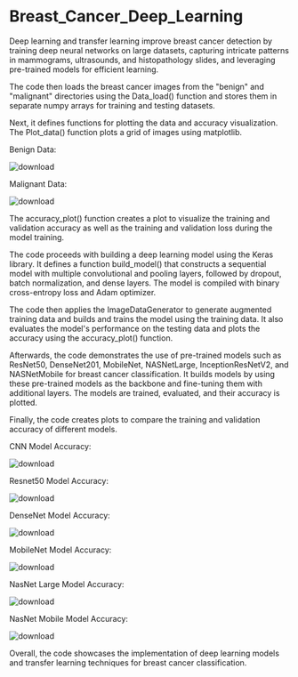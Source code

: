 # Breast_Cancer_Deep_Learning
Deep learning and transfer learning improve breast cancer detection by training deep neural networks on large datasets, capturing intricate patterns in mammograms, ultrasounds, and histopathology slides, and leveraging pre-trained models for efficient learning.


The code then loads the breast cancer images from the "benign" and "malignant" directories using the Data_load() function and stores them in separate numpy arrays for training and testing datasets.

Next, it defines functions for plotting the data and accuracy visualization. The Plot_data() function plots a grid of images using matplotlib. 

Benign Data:

![download](https://github.com/ChakradharMudili/Breast_Cancer_Deep_Learning/assets/135093110/592ed000-acf6-45d3-a1be-ebe8ddbf5c5a)


Malignant Data:

![download](https://github.com/ChakradharMudili/Breast_Cancer_Deep_Learning/assets/135093110/40bfeffc-96e4-493f-9037-b2438723455f)

The accuracy_plot() function creates a plot to visualize the training and validation accuracy as well as the training and validation loss during the model training.

The code proceeds with building a deep learning model using the Keras library. It defines a function build_model() that constructs a sequential model with multiple convolutional and pooling layers, followed by dropout, batch normalization, and dense layers. The model is compiled with binary cross-entropy loss and Adam optimizer.

The code then applies the ImageDataGenerator to generate augmented training data and builds and trains the model using the training data. It also evaluates the model's performance on the testing data and plots the accuracy using the accuracy_plot() function.

Afterwards, the code demonstrates the use of pre-trained models such as ResNet50, DenseNet201, MobileNet, NASNetLarge, InceptionResNetV2, and NASNetMobile for breast cancer classification. It builds models by using these pre-trained models as the backbone and fine-tuning them with additional layers. The models are trained, evaluated, and their accuracy is plotted.

Finally, the code creates plots to compare the training and validation accuracy of different models.

CNN Model Accuracy:

![download](https://github.com/ChakradharMudili/Breast_Cancer_Deep_Learning/assets/135093110/e6bb7719-5386-40e9-8dcf-e78df60aa323)


Resnet50 Model Accuracy:

![download](https://github.com/ChakradharMudili/Breast_Cancer_Deep_Learning/assets/135093110/4567f936-cca7-4198-931e-c46b07fde00d)


DenseNet Model Accuracy:

![download](https://github.com/ChakradharMudili/Breast_Cancer_Deep_Learning/assets/135093110/99d542f9-b5f0-4e16-ab2d-5f4ef46dfd99)

MobileNet Model Accuracy:

![download](https://github.com/ChakradharMudili/Breast_Cancer_Deep_Learning/assets/135093110/71d62d46-72b4-4d5a-a168-72dc911d4ed4)

NasNet Large Model Accuracy:

![download](https://github.com/ChakradharMudili/Breast_Cancer_Deep_Learning/assets/135093110/9b698252-0965-4fbd-89fa-64c14e8dfa78)

NasNet Mobile Model Accuracy:

![download](https://github.com/ChakradharMudili/Breast_Cancer_Deep_Learning/assets/135093110/26e4b1af-3784-4ba3-94d0-aa99569707d0)


Overall, the code showcases the implementation of deep learning models and transfer learning techniques for breast cancer classification.


